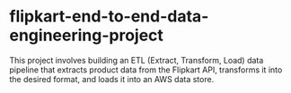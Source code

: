 # flipkart-end-to-end-data-engineering-project
This project involves building an ETL (Extract, Transform, Load) data pipeline that extracts product data from the Flipkart API, transforms it into the desired format, and loads it into an AWS data store.
